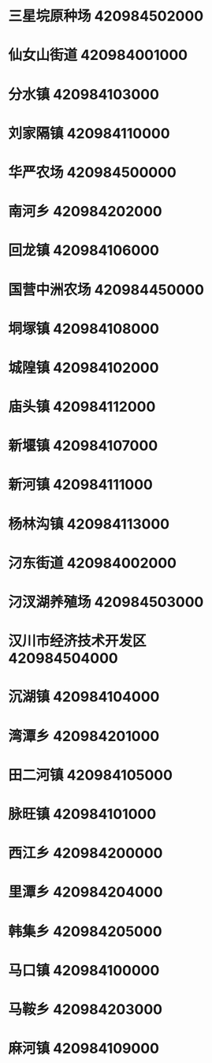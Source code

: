 # 三星垸原种场 420984502000
# 仙女山街道 420984001000
# 分水镇 420984103000
# 刘家隔镇 420984110000
# 华严农场 420984500000
# 南河乡 420984202000
# 回龙镇 420984106000
# 国营中洲农场 420984450000
# 垌塚镇 420984108000
# 城隍镇 420984102000
# 庙头镇 420984112000
# 新堰镇 420984107000
# 新河镇 420984111000
# 杨林沟镇 420984113000
# 汈东街道 420984002000
# 汈汊湖养殖场 420984503000
# 汉川市经济技术开发区 420984504000
# 沉湖镇 420984104000
# 湾潭乡 420984201000
# 田二河镇 420984105000
# 脉旺镇 420984101000
# 西江乡 420984200000
# 里潭乡 420984204000
# 韩集乡 420984205000
# 马口镇 420984100000
# 马鞍乡 420984203000
# 麻河镇 420984109000
